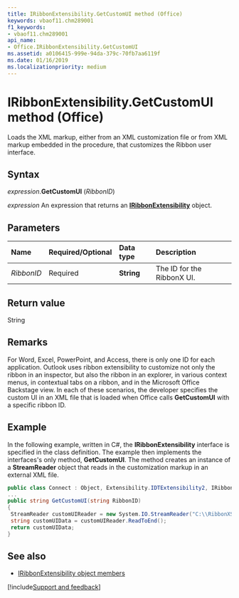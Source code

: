 ```yaml
---
title: IRibbonExtensibility.GetCustomUI method (Office)
keywords: vbaof11.chm289001
f1_keywords:
- vbaof11.chm289001
api_name:
- Office.IRibbonExtensibility.GetCustomUI
ms.assetid: a0106415-999e-94da-379c-70fb7aa6119f
ms.date: 01/16/2019
ms.localizationpriority: medium
---
```



# IRibbonExtensibility.GetCustomUI method (Office)

Loads the XML markup, either from an XML customization file or from XML markup embedded in the procedure, that customizes the Ribbon user interface.

## Syntax

_expression_.**GetCustomUI** (_RibbonID_)

_expression_ An expression that returns an **[IRibbonExtensibility](Office.IRibbonExtensibility.md)** object.

## Parameters

|Name|Required/Optional|Data type|Description|
|:-----|:-----|:-----|:-----|
| _RibbonID_|Required|**String**|The ID for the RibbonX UI. |

## Return value

String

## Remarks

For Word, Excel, PowerPoint, and Access, there is only one ID for each application. Outlook uses ribbon extensibility to customize not only the ribbon in an inspector, but also the ribbon in an explorer, in various context menus, in contextual tabs on a ribbon, and in the Microsoft Office Backstage view. In each of these scenarios, the developer specifies the custom UI in an XML file that is loaded when Office calls **GetCustomUI** with a specific ribbon ID.

## Example

In the following example, written in C#, the **IRibbonExtensibility** interface is specified in the class definition. The example then implements the interfaces's only method, **GetCustomUI**. The method creates an instance of a **StreamReader** object that reads in the customization markup in an external XML file.

```cs
public class Connect : Object, Extensibility.IDTExtensibility2, IRibbonExtensibility 
... 
public string GetCustomUI(string RibbonID) 
{ 
 StreamReader customUIReader = new System.IO.StreamReader("C:\\RibbonXSampleCS\\customUI.xml"); 
 string customUIData = customUIReader.ReadToEnd(); 
 return customUIData; 
} 

```

## See also

- [IRibbonExtensibility object members](overview/library-reference/iribbonextensibility-members-office.md)

[!include[Support and feedback](~/includes/feedback-boilerplate.md)]
